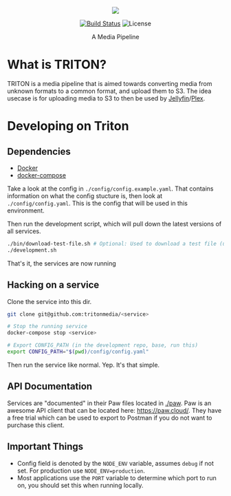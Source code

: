 <p align="center"><img src="https://github.com/tritonjs/ui/raw/master/html/css/img/tb.png" /></p>

<p align="center">
  <a href="http://nodemc.space:8080/job/NodeMC/"><img src="https://img.shields.io/badge/build-broken-red.svg" alt="Build Status" /></a>
  <img src="https://img.shields.io/badge/license-MIT-brightgreen.svg" alt="License" />
</p>

<p align="center">A Media Pipeline</p>

# What is TRITON?

TRITON is a media pipeline that is aimed towards converting media from unknown formats to a common format,
and upload them to S3. The idea usecase is for uploading media to S3 to then be used by 
[Jellyfin](https://github.com/jellyfin)/[Plex](https://github.com/plex).

# Developing on Triton

## Dependencies

  * [Docker](https://docs.docker.com/install/)
  * [docker-compose](https://docs.docker.com/compose/install/)

Take a look at the config in `./config/config.example.yaml`. That contains information on what the config stucture is,
then look at `./config/config.yaml`. This is the config that will be used in this environment.

Then run the development script, which will pull down the latest versions of all services.

```bash
./bin/download-test-file.sh # Optional: Used to download a test file (used by ./bin/emulate-webhook.sh)
./development.sh
```

That's it, the services are now running

## Hacking on a service

Clone the service into this dir.

```bash
git clone git@github.com:tritonmedia/<service>

# Stop the running service
docker-compose stop <service>

# Export CONFIG_PATH (in the development repo, base, run this)
export CONFIG_PATH="$(pwd)/config/config.yaml"
```

Then run the service like normal. Yep. It's that simple.

## API Documentation

Services are "documented" in their Paw files located in [./paw](paw). Paw is an awesome API client that can
be located here: https://paw.cloud/. They have a free trial which can be used to export to Postman if you do not
want to purchase this client.

## Important Things

 * Config field is denoted by the `NODE_ENV` variable, assumes `debug` if not set.
For production use `NODE_ENV=production`.
 * Most applications use the `PORT` variable to determine which port to run on, you should set this when running locally.
